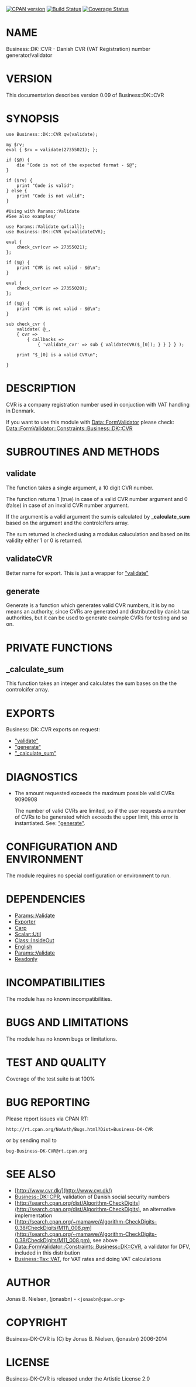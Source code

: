 [![CPAN version](https://badge.fury.io/pl/Business-DK-CVR.svg)](http://badge.fury.io/pl/Business-DK-CVR)
[![Build Status](https://travis-ci.org/jonasbn/bdkcvr.svg?branch=master)](https://travis-ci.org/jonasbn/bdkcvr)
[![Coverage Status](https://coveralls.io/repos/jonasbn/bdkcvr/badge.png)](https://coveralls.io/r/jonasbn/bdkcvr)

# NAME

Business::DK::CVR - Danish CVR (VAT Registration) number generator/validator

# VERSION

This documentation describes version 0.09 of Business::DK::CVR

# SYNOPSIS

    use Business::DK::CVR qw(validate);

    my $rv;
    eval { $rv = validate(27355021); };

    if ($@) {
        die "Code is not of the expected format - $@";
    }

    if ($rv) {
        print "Code is valid";
    } else {
        print "Code is not valid";
    }

    #Using with Params::Validate
    #See also examples/
    
    use Params::Validate qw(:all);
    use Business::DK::CVR qw(validateCVR);
    
    eval {
        check_cvr(cvr => 27355021);
    };
    
    if ($@) {
        print "CVR is not valid - $@\n";
    }
    
    eval {
        check_cvr(cvr => 27355020);
    };
    
    if ($@) {
        print "CVR is not valid - $@\n";
    }
    
    sub check_cvr {
        validate( @_,
        { cvr =>
            { callbacks =>
                { 'validate_cvr' => sub { validateCVR($_[0]); } } } } );
        
        print "$_[0] is a valid CVR\n";
    
    }

# DESCRIPTION

CVR is a company registration number used in conjuction with VAT handling in
Denmark.

If you want to use this module with [Data::FormValidator](https://metacpan.org/pod/Data::FormValidator) please check:
[Data::FormValidator::Constraints::Business::DK::CVR](https://metacpan.org/pod/Data::FormValidator::Constraints::Business::DK::CVR)

# SUBROUTINES AND METHODS

## validate

The function takes a single argument, a 10 digit CVR number. 

The function returns 1 (true) in case of a valid CVR number argument and  0 
(false) in case of an invalid CVR number argument.

If the argument is a valid argument the sum is calculated by **\_calculate\_sum**
based on the argument and the controlcifers array.

The sum returned is checked using a modulus caluculation and based on its
validity either 1 or 0 is returned.

## validateCVR

Better name for export. This is just a wrapper for ["validate"](#validate)

## generate

Generate is a function which generates valid CVR numbers, it is by no means
an authority, since CVRs are generated and distributed by danish tax
authorities, but it can be used to generate example CVRs for testing and so on.

# PRIVATE FUNCTIONS

## \_calculate\_sum

This function takes an integer and calculates the sum bases on the the 
controlcifer array.

# EXPORTS

Business::DK::CVR exports on request:

- ["validate"](#validate)
- ["generate"](#generate)
- ["\_calculate\_sum"](#_calculate_sum)

# DIAGNOSTICS

- The amount requested exceeds the maximum possible valid CVRs 9090908

    The number of valid CVRs are limited, so if the user requests a number of CVRs
    to be generated which exceeds the upper limit, this error is instantiated.
    See: ["generate"](#generate).

# CONFIGURATION AND ENVIRONMENT

The module requires no special configuration or environment to run.

# DEPENDENCIES

- [Params::Validate](https://metacpan.org/pod/Params::Validate)
- [Exporter](https://metacpan.org/pod/Exporter)
- [Carp](https://metacpan.org/pod/Carp)
- [Scalar::Util](https://metacpan.org/pod/Scalar::Util)
- [Class::InsideOut](https://metacpan.org/pod/Class::InsideOut)
- [English](https://metacpan.org/pod/English)
- [Params::Validate](https://metacpan.org/pod/Params::Validate)
- [Readonly](https://metacpan.org/pod/Readonly)

# INCOMPATIBILITIES

The module has no known incompatibilities.

# BUGS AND LIMITATIONS

The module has no known bugs or limitations.

# TEST AND QUALITY

Coverage of the test suite is at 100%

# BUG REPORTING

Please report issues via CPAN RT:

    http://rt.cpan.org/NoAuth/Bugs.html?Dist=Business-DK-CVR

or by sending mail to

    bug-Business-DK-CVR@rt.cpan.org

# SEE ALSO

- [http://www.cvr.dk/](http://www.cvr.dk/)
- [Business::DK::CPR](https://metacpan.org/pod/Business::DK::CPR), validation of Danish social security numbers
- [http://search.cpan.org/dist/Algorithm-CheckDigits](http://search.cpan.org/dist/Algorithm-CheckDigits), an alternative implementation
- [http://search.cpan.org/~mamawe/Algorithm-CheckDigits-0.38/CheckDigits/M11\_008.pm](http://search.cpan.org/~mamawe/Algorithm-CheckDigits-0.38/CheckDigits/M11_008.pm), see above
- [Data::FormValidator::Constraints::Business::DK::CVR](https://metacpan.org/pod/Data::FormValidator::Constraints::Business::DK::CVR), a validator for DFV, included in this distribution
- [Business::Tax::VAT](https://metacpan.org/pod/Business::Tax::VAT), for VAT rates and doing VAT calculations

# AUTHOR

Jonas B. Nielsen, (jonasbn) - `<jonasbn@cpan.org>`

# COPYRIGHT

Business-DK-CVR is (C) by Jonas B. Nielsen, (jonasbn) 2006-2014

# LICENSE

Business-DK-CVR is released under the Artistic License 2.0
